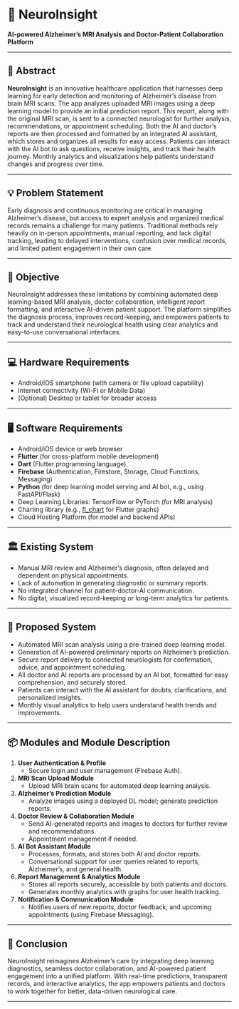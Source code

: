 # 🧠 NeuroInsight

**AI-powered Alzheimer’s MRI Analysis and Doctor-Patient Collaboration Platform**

---

## 📖 Abstract

**NeuroInsight** is an innovative healthcare application that harnesses deep learning for early detection and monitoring of Alzheimer’s disease from brain MRI scans. The app analyzes uploaded MRI images using a deep learning model to provide an initial prediction report. This report, along with the original MRI scan, is sent to a connected neurologist for further analysis, recommendations, or appointment scheduling. Both the AI and doctor’s reports are then processed and formatted by an integrated AI assistant, which stores and organizes all results for easy access. Patients can interact with the AI bot to ask questions, receive insights, and track their health journey. Monthly analytics and visualizations help patients understand changes and progress over time.

---

## 💡 Problem Statement

Early diagnosis and continuous monitoring are critical in managing Alzheimer’s disease, but access to expert analysis and organized medical records remains a challenge for many patients. Traditional methods rely heavily on in-person appointments, manual reporting, and lack digital tracking, leading to delayed interventions, confusion over medical records, and limited patient engagement in their own care.

---

## 📝 Objective

NeuroInsight addresses these limitations by combining automated deep learning-based MRI analysis, doctor collaboration, intelligent report formatting, and interactive AI-driven patient support. The platform simplifies the diagnosis process, improves record-keeping, and empowers patients to track and understand their neurological health using clear analytics and easy-to-use conversational interfaces.

---

## 💻 Hardware Requirements

- Android/iOS smartphone (with camera or file upload capability)
- Internet connectivity (Wi-Fi or Mobile Data)
- (Optional) Desktop or tablet for broader access

---

## 🖥️ Software Requirements

- Android/iOS device or web browser
- **Flutter** (for cross-platform mobile development)
- **Dart** (Flutter programming language)
- **Firebase** (Authentication, Firestore, Storage, Cloud Functions, Messaging)
- **Python** (for deep learning model serving and AI bot, e.g., using FastAPI/Flask)
- Deep Learning Libraries: TensorFlow or PyTorch (for MRI analysis)
- Charting library (e.g., [fl_chart](https://pub.dev/packages/fl_chart) for Flutter graphs)
- Cloud Hosting Platform (for model and backend APIs)

---

## 🏛️ Existing System

- Manual MRI review and Alzheimer’s diagnosis, often delayed and dependent on physical appointments.
- Lack of automation in generating diagnostic or summary reports.
- No integrated channel for patient-doctor-AI communication.
- No digital, visualized record-keeping or long-term analytics for patients.

---

## 🚀 Proposed System

- Automated MRI scan analysis using a pre-trained deep learning model.
- Generation of AI-powered preliminary reports on Alzheimer’s prediction.
- Secure report delivery to connected neurologists for confirmation, advice, and appointment scheduling.
- All doctor and AI reports are processed by an AI bot, formatted for easy comprehension, and securely stored.
- Patients can interact with the AI assistant for doubts, clarifications, and personalized insights.
- Monthly visual analytics to help users understand health trends and improvements.

---

## 📦 Modules and Module Description

1. **User Authentication & Profile**
    - Secure login and user management (Firebase Auth).
2. **MRI Scan Upload Module**
    - Upload MRI brain scans for automated deep learning analysis.
3. **Alzheimer’s Prediction Module**
    - Analyze images using a deployed DL model; generate prediction reports.
4. **Doctor Review & Collaboration Module**
    - Send AI-generated reports and images to doctors for further review and recommendations.
    - Appointment management if needed.
5. **AI Bot Assistant Module**
    - Processes, formats, and stores both AI and doctor reports.
    - Conversational support for user queries related to reports, Alzheimer’s, and general health.
6. **Report Management & Analytics Module**
    - Stores all reports securely, accessible by both patients and doctors.
    - Generates monthly analytics with graphs for user health tracking.
7. **Notification & Communication Module**
    - Notifies users of new reports, doctor feedback, and upcoming appointments (using Firebase Messaging).

---

## 📝 Conclusion

NeuroInsight reimagines Alzheimer’s care by integrating deep learning diagnostics, seamless doctor collaboration, and AI-powered patient engagement into a unified platform. With real-time predictions, transparent records, and interactive analytics, the app empowers patients and doctors to work together for better, data-driven neurological care.

---


